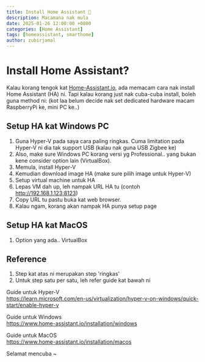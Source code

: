```yaml
---
title: Install Home Assistant 🏡
description: Macamana nak mula
date: 2025-01-26 12:00:00 +0800
categories: [Home Assistant]
tags: [homeassistant, smarthome]
author: zubirjamal
---
```

# Install Home Assistant?

Kalau korang tengok kat [Home-Assistant.io](https://www.home-assistant.io/installation/), ada memacam cara nak install Home Assistant (HA) ni.
Tapi kalau korang just nak cuba-cuba install, boleh guna method ni: (kot laa belum decide nak set dedicated hardware macam RaspberryPi ke, mini PC ke..)

## Setup HA kat Windows PC
1. Guna Hyper-V pada saya cara paling ringkas. Cuma limitation pada Hyper-V ni dia tak support USB (kalau nak guna USB Zigbee ke)
2. Also, make sure Windows PC korang versi yg Professional.. yang bukan kene consider option lain (VirtualBox).
3. Memula, install Hyper-V
4. Kemudian download image HA (make sure pilih image untuk Hyper-V)
5. Setup virtual machine untuk HA
6. Lepas VM dah up, leh nampak URL HA tu (contoh http://192.168.1.123:8123)
7. Copy URL tu pastu buka kat web browser.
8. Kalau ngam, korang akan nampak HA punya setup page

## Setup HA kat MacOS
1. Option yang ada.. VirtualBox

## Reference
1. Step kat atas ni merupakan step 'ringkas'
2. Untuk step satu per satu, leh refer guide kat bawah ni

Guide untuk Hyper-V \
https://learn.microsoft.com/en-us/virtualization/hyper-v-on-windows/quick-start/enable-hyper-v

Guide untuk Windows \
https://www.home-assistant.io/installation/windows

Guide untuk MacOS \
https://www.home-assistant.io/installation/macos

Selamat mencuba ~
